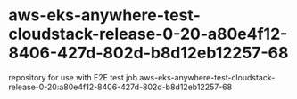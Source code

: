 # aws-eks-anywhere-test-cloudstack-release-0-20-a80e4f12-8406-427d-802d-b8d12eb12257-68
repository for use with E2E test job aws-eks-anywhere-test-cloudstack-release-0-20:a80e4f12-8406-427d-802d-b8d12eb12257-68
